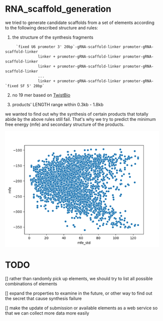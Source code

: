# RNA_scaffold_generation

we tried to generate candidate scaffolds from a set of elements according to the following described structure and rules:

1. the structure of the synthesis fragments

```
     `fixed U6 promoter 3' 20bp`-gRNA-scaffold-linker promoter-gRNA-scaffold-linker
               linker + promoter-gRNA-scaffold-linker promoter-gRNA-scaffold-linker
               linker + promoter-gRNA-scaffold-linker promoter-gRNA-scaffold-linker
               ...
               linker + promoter-gRNA-scaffold-linker promoter-gRNA-`fixed SF 5' 20bp`
```

2. no 19 mer based on [TwistBio](https://www.twistbioscience.com/)

3. products' LENGTH range within 0.3kb - 1.8kb

we wanted to find out why the synthesis of certain products that totally abide by the above rules still fail. That's why we try to predict the minimum free energy (mfe) and secondary structure of the products. 

![mfe_distribution_from_generated_seq](mfe_distribution_from_generated_seq.png)

# TODO

[] rather than randomly pick up elements, we should try to list all possible combinations of elements

[] expand the properties to examine in the future, or other way to find out the secret that cause synthesis failure

[] make the update of submission or available elements as a web service so that we can collect more data more easily